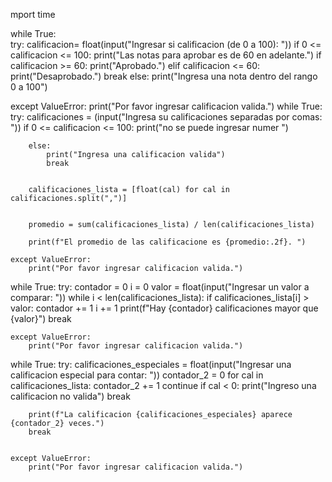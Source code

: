 mport time 

while True:   
   try:
         calificacion= float(input("Ingresar si calificacion (de 0 a 100): "))
         if  0 <= calificacion <= 100:
            print("Las notas para aprobar es de 60 en adelante.")
            if calificacion >= 60:
                print("Aprobado.")
            elif calificacion <= 60:
                print("Desaprobado.")
                break
         else:
            print("Ingresa una nota dentro del rango 0 a 100")

   except ValueError:
       print("Por favor ingresar calificacion valida.")
while True:
    try:
        calificaciones = (input("Ingresa su calificaciones separadas por comas: "))
        if  0 <= calificacion <= 100:
            print("no se puede ingresar numer ")
            
        else:
            print("Ingresa una calificacion valida")
            break
            

        calificaciones_lista = [float(cal) for cal in calificaciones.split(",")]
        
            
        promedio = sum(calificaciones_lista) / len(calificaciones_lista)

        print(f"El promedio de las calificacione es {promedio:.2f}. ")
        
    except ValueError:    
        print("Por favor ingresar calificacion valida.")
while True:
    try:
        contador = 0
        i = 0
        valor = float(input("Ingresar un valor a comparar: "))
        while i < len(calificaciones_lista):
            if calificaciones_lista[i] > valor:
                contador += 1
            i += 1
        print(f"Hay {contador} calificaciones mayor que {valor}")
        break       

    except ValueError:
        print("Por favor ingresar calificacion valida.")
while True:
    try:
        calificaciones_especiales = float(input("Ingresar una calificacion especial para contar: "))
        contador_2 = 0
        for cal in calificaciones_lista:
            contador_2 += 1
            continue
        if cal < 0:
            print("Ingreso una calificacion no valida")
            break

        print(f"La calificacion {calificaciones_especiales} aparece {contador_2} veces.")
        break


    except ValueError:
        print("Por favor ingresar calificacion valida.")
